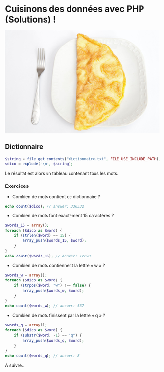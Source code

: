 # Cuisinons des données avec PHP (Solutions) !

![Omelette au Fromage](omelette-fromage.jpg)

## Dictionnaire

```php
$string = file_get_contents("dictionnaire.txt", FILE_USE_INCLUDE_PATH);
$dico = explode("\n", $string);
```

Le résultat est alors un tableau contenant tous les mots.

### Exercices

* Combien de mots contient ce dictionnaire ?

```php
echo count($dico); // answer: 336532
```

* Combien de mots font exactement 15 caractères ?

```php
$words_15 = array();
foreach ($dico as $word) {
    if (strlen($word) == 15) {
        array_push($words_15, $word);
    }
}
echo count($words_15); // answer: 12298
```

* Combien de mots contiennent la lettre « w » ?

```php
$words_w = array();
foreach ($dico as $word) {
    if (strpos($word, "w") !== false) {
        array_push($words_w, $word);
    }
}
echo count($words_w); // answer: 537
```

* Combien de mots finissent par la lettre « q » ?

```php
$words_q = array();
foreach ($dico as $word) {
    if (substr($word, -1) == "q") {
        array_push($words_q, $word);
    }
}
echo count($words_q); // answer: 8
```

A suivre..
